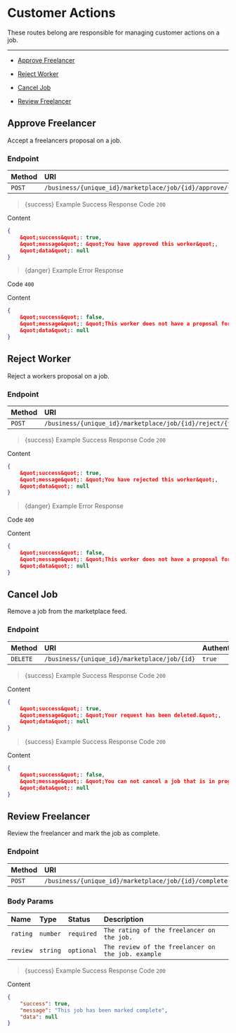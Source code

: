 # Customer Actions

These routes belong are responsible for managing customer actions on a job.

---

- [Approve Freelancer](#approve)


- [Reject Worker](#reject)


- [Cancel Job](#cancel)


- [Review Freelancer](#complete)



<a name="approve"></a>
## Approve Freelancer

Accept a freelancers proposal on a job.
### Endpoint
|Method|URI|Authentication|
|:-|:-|:-|
|`POST`|`/business/{unique_id}/marketplace/job/{id}/approve/{freelancer_id}`|`true`|




> {success} Example Success Response
Code `200`

Content

```json
{
    &quot;success&quot;: true,
    &quot;message&quot;: &quot;You have approved this worker&quot;,
    &quot;data&quot;: null
}

```

> {danger} Example Error Response

Code `400`

Content

```json
{
    &quot;success&quot;: false,
    &quot;message&quot;: &quot;This worker does not have a proposal for this job.&quot;,
    &quot;data&quot;: null
}

```



<a name="reject"></a>
## Reject Worker

Reject a workers proposal on a job.
### Endpoint
|Method|URI|Authentication|
|:-|:-|:-|
|`POST`|`/business/{unique_id}/marketplace/job/{id}/reject/{freelancer_id}`|`true`|




> {success} Example Success Response
Code `200`

Content

```json
{
    &quot;success&quot;: true,
    &quot;message&quot;: &quot;You have rejected this worker&quot;,
    &quot;data&quot;: null
}

```

> {danger} Example Error Response

Code `400`

Content

```json
{
    &quot;success&quot;: false,
    &quot;message&quot;: &quot;This worker does not have a proposal for this job.&quot;,
    &quot;data&quot;: null
}

```



<a name="cancel"></a>
## Cancel Job

Remove a job from the marketplace feed.
### Endpoint
|Method|URI|Authentication|
|:-|:-|:-|
|`DELETE`|`/business/{unique_id}/marketplace/job/{id}`|`true`|




> {success} Example Success Response
Code `200`

Content

```json
{
    &quot;success&quot;: true,
    &quot;message&quot;: &quot;Your request has been deleted.&quot;,
    &quot;data&quot;: null
}

```

> {success} Example Success Response
Code `200`

Content

```json
{
    &quot;success&quot;: false,
    &quot;message&quot;: &quot;You can not cancel a job that is in progress&quot;,
    &quot;data&quot;: null
}

```



<a name="complete"></a>
## Review Freelancer

Review the freelancer and mark the job as complete.
### Endpoint
|Method|URI|Authentication|
|:-|:-|:-|
|`POST`|`/business/{unique_id}/marketplace/job/{id}/complete`|`true`|


### Body Params
|Name|Type|Status|Description|
|:-|:-|:-|:-|
|`rating`|`number`|`required`|`The rating of the freelancer on the job.`|
|`review`|`string`|`optional`|`The review of the freelancer on the job. example`|


> {success} Example Success Response
Code `200`

Content

```json
{
    "success": true,
    "message": "This job has been marked complete",
    "data": null
}

```


